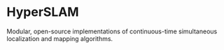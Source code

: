 # HyperSLAM
Modular, open-source implementations of continuous-time simultaneous localization and mapping algorithms.
